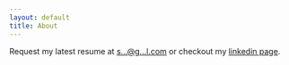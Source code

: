 ```yaml
---
layout: default
title: About
---
```



<div class="about">
Request my latest resume at <a href="http://scr.im/raincrash">s...@g...l.com</a> or checkout my <a href="http://linkedin.com/in/sricharanchiruvolu">linkedin page</a>.
</div>


<!-- Woah! You're reading the code? You can download my resume at https://www.dropbox.com/s/zx8voodn3pmdvho/sricharancv.pdf?dl=1 -->
